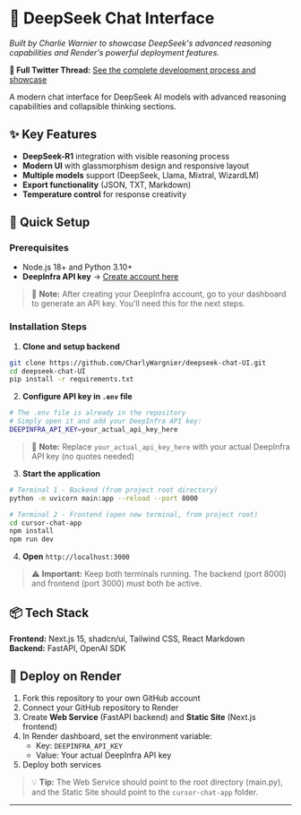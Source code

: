 # 🧠 DeepSeek Chat Interface

*Built by Charlie Warnier to showcase DeepSeek's advanced reasoning capabilities and Render's powerful deployment features.*

**📱 Full Twitter Thread:** [See the complete development process and showcase](#) <!-- Replace with actual Twitter thread link -->

A modern chat interface for DeepSeek AI models with advanced reasoning capabilities and collapsible thinking sections.

## ✨ Key Features

- **DeepSeek-R1** integration with visible reasoning process
- **Modern UI** with glassmorphism design and responsive layout
- **Multiple models** support (DeepSeek, Llama, Mixtral, WizardLM)
- **Export functionality** (JSON, TXT, Markdown)
- **Temperature control** for response creativity

## 🚀 Quick Setup

### Prerequisites
- Node.js 18+ and Python 3.10+
- **DeepInfra API key** → [Create account here](https://deepinfra.com)

> 📝 **Note:** After creating your DeepInfra account, go to your dashboard to generate an API key. You'll need this for the next steps.

### Installation Steps

1. **Clone and setup backend**
```bash
git clone https://github.com/CharlyWargnier/deepseek-chat-UI.git
cd deepseek-chat-UI
pip install -r requirements.txt
```

2. **Configure API key in `.env` file**
```bash
# The .env file is already in the repository
# Simply open it and add your DeepInfra API key:
DEEPINFRA_API_KEY=your_actual_api_key_here
```

> 📝 **Note:** Replace `your_actual_api_key_here` with your actual DeepInfra API key (no quotes needed)

3. **Start the application**
```bash
# Terminal 1 - Backend (from project root directory)
python -m uvicorn main:app --reload --port 8000

# Terminal 2 - Frontend (open new terminal, from project root)
cd cursor-chat-app
npm install
npm run dev
```

4. **Open** `http://localhost:3000`

> ⚠️ **Important:** Keep both terminals running. The backend (port 8000) and frontend (port 3000) must both be active.

## 📦 Tech Stack

**Frontend:** Next.js 15, shadcn/ui, Tailwind CSS, React Markdown  
**Backend:** FastAPI, OpenAI SDK

## 🚀 Deploy on Render

1. Fork this repository to your own GitHub account
2. Connect your GitHub repository to Render
3. Create **Web Service** (FastAPI backend) and **Static Site** (Next.js frontend)
4. In Render dashboard, set the environment variable:
   - Key: `DEEPINFRA_API_KEY`
   - Value: Your actual DeepInfra API key
5. Deploy both services

> 💡 **Tip:** The Web Service should point to the root directory (main.py), and the Static Site should point to the `cursor-chat-app` folder.


---
